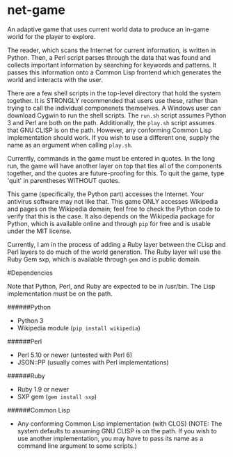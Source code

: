 net-game
========

An adaptive game that uses current world data to produce an in-game world for the player to explore.

The reader, which scans the Internet for current information, is written in Python. Then, a Perl script parses through the data that was found and collects important information by searching for keywords and patterns. It passes this information onto a Common Lisp frontend which generates the world and interacts with the user.

There are a few shell scripts in the top-level directory that hold the system together. It is STRONGLY recommended that users use these, rather than trying to call the individual componenets themselves. A Windows user can download Cygwin to run the shell scripts. The `run.sh` script assumes Python 3 and Perl are both on the path. Additionally, the `play.sh` script assumes that GNU CLISP is on the path. However, any conforming Common Lisp implementation should work. If you wish to use a different one, supply the name as an argument when calling `play.sh`.

Currently, commands in the game must be entered in quotes. In the long run, the game will have another layer on top that ties all of the components together, and the quotes are future-proofing for this. To quit the game, type 'quit' in parentheses WITHOUT quotes.

This game (specifically, the Python part) accesses the Internet. Your antivirus software may not like that. This game ONLY accesses Wikipedia and pages on the Wikipedia domain; feel free to check the Python code to verify that this is the case. It also depends on the Wikipedia package for Python, which is available online and through `pip` for free and is usable under the MIT license.

Currently, I am in the process of adding a Ruby layer between the CLisp and Perl layers to do much of the world generation. The Ruby layer will use the Ruby Gem sxp, which is available through `gem` and is public domain.

#Dependencies

Note that Python, Perl, and Ruby are expected to be in /usr/bin. The Lisp implementation must be on the path.

######Python
* Python 3
* Wikipedia module (`pip install wikipedia`)

######Perl
* Perl 5.10 or newer (untested with Perl 6)
* JSON::PP (usually comes with Perl implementations)

######Ruby
* Ruby 1.9 or newer
* SXP gem (`gem install sxp`)

######Common Lisp
* Any conforming Common Lisp implementation (with CLOS)
(NOTE: The system defaults to assuming GNU CLISP is on the path. If you wish to use another implementation, you may have to pass its name as a command line argument to some scripts.)

